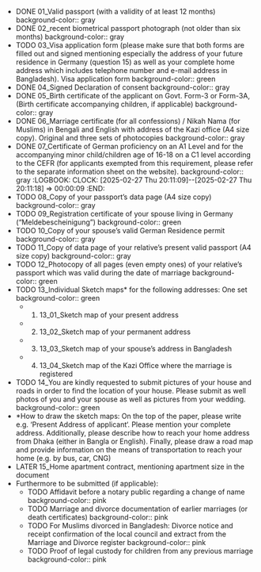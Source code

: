 - DONE 01_Valid passport (with a validity of at least 12 months)
  background-color:: gray
- DONE 02_recent biometrical passport photograph (not older than six months)
  background-color:: gray
- TODO 03_Visa application form (please make sure that both forms are filled out and signed mentioning especially the address of your future residence in Germany (question 15) as well as your complete home address which includes telephone number and e-mail address in Bangladesh). Visa application form
  background-color:: green
- DONE 04_Signed Declaration of consent
  background-color:: gray
- DONE 05_Birth certificate of the applicant on Govt. Form-3 or Form-3A, (Birth certificate accompanying children, if applicable)
  background-color:: gray
- DONE 06_Marriage certificate (for all confessions) / Nikah Nama (for Muslims) in Bengali and English with address of the Kazi office (A4 size copy). Original and three sets of photocopies
  background-color:: gray
- DONE 07_Certificate of German proficiency on an A1 Level and for the accompanying minor child/children age of 16-18 on a C1 level according to the CEFR (for applicants exempted from this requirement, please refer to the separate information sheet on the website).
  background-color:: gray
  :LOGBOOK:
  CLOCK: [2025-02-27 Thu 20:11:09]--[2025-02-27 Thu 20:11:18] =>  00:00:09
  :END:
- TODO 08_Copy of your passport’s data page (A4 size copy)
  background-color:: gray
- TODO 09_Registration certificate of your spouse living in Germany (“Meldebescheinigung”)
  background-color:: green
- TODO 10_Copy of your spouse’s valid German Residence permit
  background-color:: gray
- TODO 11_Copy of data page of your relative’s present valid passport (A4 size copy)
  background-color:: gray
- TODO 12_Photocopy of all pages (even empty ones) of your relative’s passport which was valid during the date of marriage
  background-color:: green
- TODO 13_Individual Sketch maps* for the following addresses: One set
  background-color:: green
	- 1. 13_01_Sketch map of your present address
	- 2. 13_02_Sketch map of your permanent address
	- 3. 13_03_Sketch map of your spouse’s address in Bangladesh
	- 4. 13_04_Sketch map of the Kazi Office where the marriage is registered
- TODO 14_You are kindly requested to submit pictures of your house and roads in order to find the location of your house. Please submit as well photos of you and your spouse as well as pictures from your wedding.
  background-color:: green
- *How to draw the sketch maps: On the top of the paper, please write e.g. ‘Present Address of applicant‘. Please mention your complete address. Additionally, please describe how to reach your home address from Dhaka (either in Bangla or English). Finally, please draw a road map and provide information on the means of transportation to reach your home (e.g. by bus, car, CNG)
- LATER 15_Home apartment contract, mentioning apartment size in the document
- Furthermore to be submitted (if applicable):
	- TODO Affidavit before a notary public regarding a change of name
	  background-color:: pink
	- TODO Marriage and divorce documentation of earlier marriages (or death certificates)
	  background-color:: pink
	- TODO For Muslims divorced in Bangladesh: Divorce notice and receipt confirmation of the local council and extract from the Marriage and Divorce register
	  background-color:: pink
	- TODO Proof of legal custody for children from any previous marriage
	  background-color:: pink